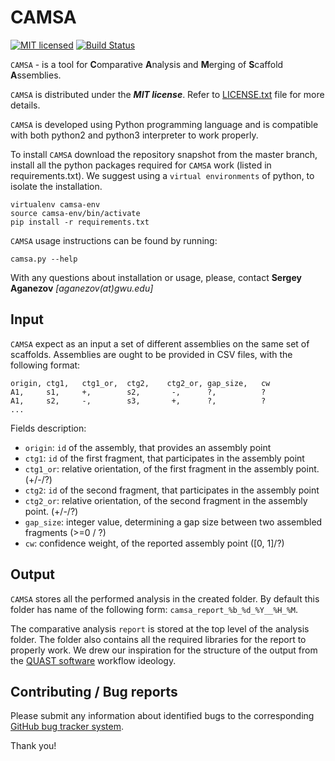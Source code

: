 CAMSA
==
[![MIT licensed](https://img.shields.io/badge/license-MIT-blue.svg)](https://raw.githubusercontent.com/hyperium/hyper/master/LICENSE)
[![Build Status](https://travis-ci.org/aganezov/CAMSA.svg?branch=dev)](https://travis-ci.org/aganezov/CAMSA)


``CAMSA``  - is a tool for **C**omparative **A**nalysis and **M**erging of **S**caffold **A**ssemblies.

``CAMSA`` is distributed under the ***MIT license***. Refer to [LICENSE.txt](https://github.com/aganezov/CAMSA/blob/master/LICENSE.txt) file for more details.

``CAMSA`` is developed using Python programming language and is compatible with both python2 and python3 interpreter to work properly.

To install ``CAMSA`` download the repository snapshot from the master branch, install all the python packages required for ``CAMSA`` work (listed in requirements.txt).
We suggest using a ``virtual environments`` of python, to isolate the installation.

    virtualenv camsa-env
    source camsa-env/bin/activate
    pip install -r requirements.txt

``CAMSA`` usage instructions can be found by running:

    camsa.py --help

With any questions about installation or usage, please, contact **Sergey Aganezov** *[aganezov(at)gwu.edu]*

Input
--

``CAMSA`` expect as an input a set of different assemblies on the same set of scaffolds.
Assemblies are ought to be provided in CSV files, with the following format:

    origin, ctg1,   ctg1_or,  ctg2,    ctg2_or, gap_size,   cw
    A1,     s1,     +,        s2,       -,      ?,          ?
    A1,     s2,     -,        s3,       +,      ?,          ?
    ...


Fields description:

* ``origin``:   ``id`` of the assembly, that provides an assembly point
* ``ctg1``:     ``id`` of the first fragment, that participates in the assembly point
* ``ctg1_or``:  relative orientation, of the first fragment in the assembly point. (+/-/?)
* ``ctg2``:     ``id`` of the second fragment, that participates in the assembly point
* ``ctg2_or``:  relative orientation, of the second fragment in the assembly point. (+/-/?)
* ``gap_size``: integer value, determining a gap size between two assembled fragments (>=0 / ?)
* ``cw``:       confidence weight, of the reported assembly point ([0, 1]/?)

Output
--
``CAMSA`` stores all the performed analysis in the created folder.
By default this folder has name of the following form: ``camsa_report_%b_%d_%Y__%H_%M``.

The comparative analysis ``report`` is stored at the top level of the analysis folder.
The folder also contains all the required libraries for the report to properly work.
We drew our inspiration for the structure of the output from the [QUAST software](http://bioinf.spbau.ru/en/quast) workflow ideology.

Contributing / Bug reports
--
Please submit any information about identified bugs to the corresponding [GitHub bug tracker system](https://github.com/aganezov/CAMSA/issues).

Thank you!



